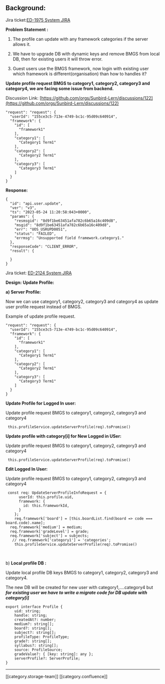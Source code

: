 
## Background:
Jira ticket:[ED-1975 System JIRA](https:///browse/ED-1975)

 **Problem Statement :** 
1. The profile can update with any framework categories if the server allows it.


1. We have to upgrade DB with dynamic keys and remove BMGS from local DB, then for existing users it will throw error.


1. Guest users use the BMGS framework, now login with existing user which framework is different(organisation) than how to handles it?



 **Update profile request BMGS to category1, category2, category3 and category4, we are facing some issue from backend.** 

Discussion Link: [https://github.com/orgs/Sunbird-Lern/discussions/122](https://github.com/orgs/Sunbird-Lern/discussions/122)


```
"request": "request": {
  "userId": "155ce3c5-713e-4749-bc1c-95d09c640914",
  "framework": {
    "id": [
      "framework1"
    ],
    "category1": [
      "Category1 Term1"
    ],
    "category2": [
      "Category2 Term1"
    ],
    "category3": [
      "Category3 Term1"
    ]
  }
}
```
 **Response:** 


```
{
  "id": "api.user.update",
  "ver": "v3",
  "ts": "2023-05-24 11:20:58:043+0000",
  "params": {
    "resmsgid": "8d9f1be63451afa782c6b65a16c409d8",
    "msgid": "8d9f1be63451afa782c6b65a16c409d8",
    "err": "UOS_USRUPD0051",
    "status": "FAILED",
    "errmsg": "Unsupported field framework.category1."
  },
  "responseCode": "CLIENT_ERROR",
  "result": {
    
  }
}
```
Jira ticket: [ED-2124 System JIRA](https:///browse/ED-2124)

 **Design:**  **Update Profile:** 

 **a) Server Profile:** 

Now we can use category1, category2, category3 and category4 as update user profile request instead of BMGS.

Example of update profile request.


```
"request": "request": {
  "userId": "155ce3c5-713e-4749-bc1c-95d09c640914",
  "framework": {
    "id": [
      "framework1"
    ],
    "category1": [
      "Category1 Term1"
    ],
    "category2": [
      "Category2 Term1"
    ],
    "category3": [
      "Category3 Term1"
    ]
  }
}
```
 **Update Profile for Logged In user:** 

Update profile request BMGS to category1, category2, category3 and category4


```
 this.profileService.updateServerProfile(req).toPromise()
```
 **Update profile with category[i] for New Logged in USer:** 

Update profile request BMGS to category1, category2, category3 and category4


```
 this.profileService.updateServerProfile(req).toPromise()
```
 **Edit Logged In User:** 

Update profile request BMGS to category1, category2, category3 and category4


```
 const req: UpdateServerProfileInfoRequest = {
      userId: this.profile.uid,
      framework: {
        id: this.frameworkId,
      }
    };
    req.framework['board'] = [this.boardList.find(board => code === board.code).name];
  req.framework['medium'] = medium;
  req.framework['gradeLevel'] = grade;
  req.framework['subject'] = subjects;
   // req.framework['category1'] = 'categories';
    this.profileService.updateServerProfile(req).toPromise()
```
 

b)  **Local profile DB :** 

Update local profile DB keys BMGS to category1, category2, category3 and category4.

The new DB will be created for new user with category1,….category4 but  **_for existing user we have to write a migrate code for DB update with category[i]_** 


```
export interface Profile {
    uid: string;
    handle: string;
    createdAt?: number;
    medium?: string[];
    board?: string[];
    subject?: string[];
    profileType: ProfileType;
    grade?: string[];
    syllabus?: string[];
    source: ProfileSource;
    gradeValue?: { [key: string]: any };
    serverProfile?: ServerProfile;
}
```




*****

[[category.storage-team]] 
[[category.confluence]] 
